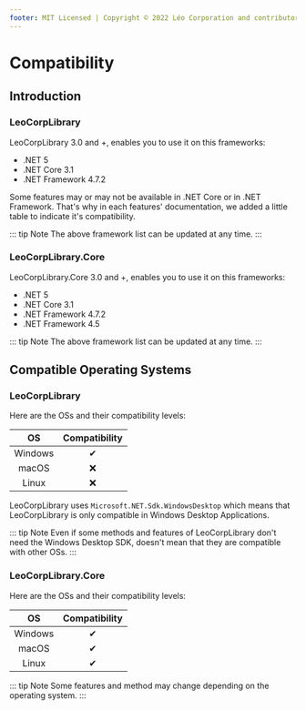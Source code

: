 ```yaml
---
footer: MIT Licensed | Copyright © 2022 Léo Corporation and contributors
---
```

# Compatibility
## Introduction

### LeoCorpLibrary
LeoCorpLibrary 3.0 and +, enables you to use it on this frameworks:

- .NET 5
- .NET Core 3.1
- .NET Framework 4.7.2

Some features may or may not be available in .NET Core or in .NET Framework. That's why in each features' documentation, we added a little table to indicate it's compatibility.

::: tip Note
The above framework list can be updated at any time.
:::


### LeoCorpLibrary.Core
LeoCorpLibrary.Core 3.0 and +, enables you to use it on this frameworks:

- .NET 5
- .NET Core 3.1
- .NET Framework 4.7.2
- .NET Framework 4.5

::: tip Note
The above framework list can be updated at any time.
:::

## Compatible Operating Systems

### LeoCorpLibrary
Here are the OSs and their compatibility levels:

| OS | Compatibility |
| :-: | :----------: |
| Windows | ✔ |
| macOS | ❌ |
| Linux | ❌ |

LeoCorpLibrary uses `Microsoft.NET.Sdk.WindowsDesktop` which means that LeoCorpLibrary is only compatible in Windows Desktop Applications.

::: tip Note
Even if some methods and features of LeoCorpLibrary don't need the Windows Desktop SDK, doesn't mean that they are compatible with other OSs.
:::


### LeoCorpLibrary.Core

Here are the OSs and their compatibility levels:

| OS | Compatibility |
| :-: | :----------: |
| Windows | ✔ |
| macOS | ✔ |
| Linux | ✔ |

::: tip Note
Some features and method may change depending on the operating system.
:::